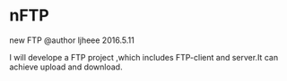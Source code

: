 # nFTP
new FTP
@author ljheee 2016.5.11

I will develope a FTP project ,which includes FTP-client and server.It can achieve upload and download.